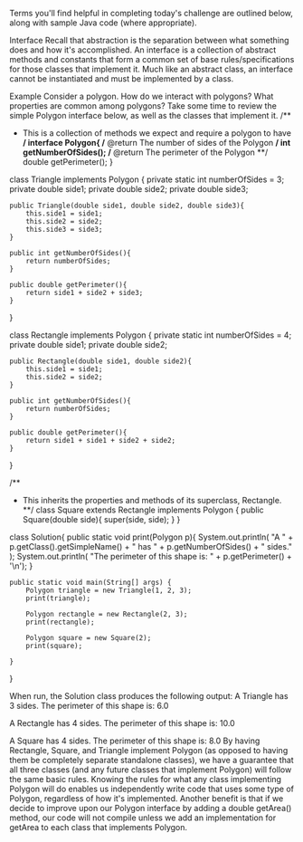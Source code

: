 Terms you'll find helpful in completing today's challenge are outlined below, along with sample Java code (where appropriate).

Interface
Recall that abstraction is the separation between what something does and how it's accomplished. An interface is a collection of abstract methods and constants that form a common set of base rules/specifications for those classes that implement it. Much like an abstract class, an interface cannot be instantiated and must be implemented by a class.

Example
Consider a polygon. How do we interact with polygons? What properties are common among polygons? Take some time to review the simple Polygon interface below, as well as the classes that implement it.
/**
*   This is a collection of methods we expect and require a polygon to have
**/
interface Polygon{
    /** @return The number of sides of the Polygon **/
    int getNumberOfSides();
    /** @return The perimeter of the Polygon **/
    double getPerimeter();
}

class Triangle implements Polygon {
    private static int numberOfSides = 3;
    private double side1;
    private double side2;
    private double side3;

    public Triangle(double side1, double side2, double side3){
        this.side1 = side1;
        this.side2 = side2;
        this.side3 = side3;
    }

    public int getNumberOfSides(){
        return numberOfSides;
    }

    public double getPerimeter(){
        return side1 + side2 + side3;
    }
}

class Rectangle implements Polygon {
    private static int numberOfSides = 4;
    private double side1;
    private double side2;

    public Rectangle(double side1, double side2){
        this.side1 = side1;
        this.side2 = side2;
    }

    public int getNumberOfSides(){
        return numberOfSides;
    }

    public double getPerimeter(){
        return side1 + side1 + side2 + side2;
    }
}

/**
*    This inherits the properties and methods of its superclass, Rectangle.
**/
class Square extends Rectangle implements Polygon {
    public Square(double side){
        super(side, side);
    }
}

class Solution{
    public static void print(Polygon p){
        System.out.println( "A " + p.getClass().getSimpleName() + " has " + p.getNumberOfSides() + " sides." );
        System.out.println( "The perimeter of this shape is: " +  p.getPerimeter() + '\n');
    }

    public static void main(String[] args) {
        Polygon triangle = new Triangle(1, 2, 3);
        print(triangle);

        Polygon rectangle = new Rectangle(2, 3);
        print(rectangle);

        Polygon square = new Square(2);
        print(square);

    }
}

When run, the Solution class produces the following output:
A Triangle has 3 sides.
The perimeter of this shape is: 6.0

A Rectangle has 4 sides.
The perimeter of this shape is: 10.0

A Square has 4 sides.
The perimeter of this shape is: 8.0
By having Rectangle, Square, and Triangle implement Polygon (as opposed to having them be completely separate standalone classes), we have a guarantee that all three classes (and any future classes that implement Polygon) will follow the same basic rules. Knowing the rules for what any class implementing Polygon will do enables us independently write code that uses some type of Polygon, regardless of how it's implemented.
Another benefit is that if we decide to improve upon our Polygon interface by adding a double getArea() method, our code will not compile unless we add an implementation for getArea to each class that implements Polygon.